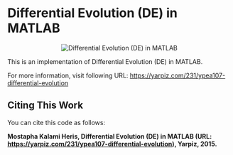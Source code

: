 # Differential Evolution (DE) in MATLAB

<p align = "center">
    <img src = "https://yarpiz.com/wp-content/uploads/2015/09/ypea107-differential-evolution.jpg" alt = "Differential Evolution (DE) in MATLAB">
</p>

This is an implementation of Differential Evolution (DE) in MATLAB.

For more information, visit following URL:
https://yarpiz.com/231/ypea107-differential-evolution

## Citing This Work
You can cite this code as follows:

**Mostapha Kalami Heris, Differential Evolution (DE) in MATLAB (URL: https://yarpiz.com/231/ypea107-differential-evolution), Yarpiz, 2015.**
